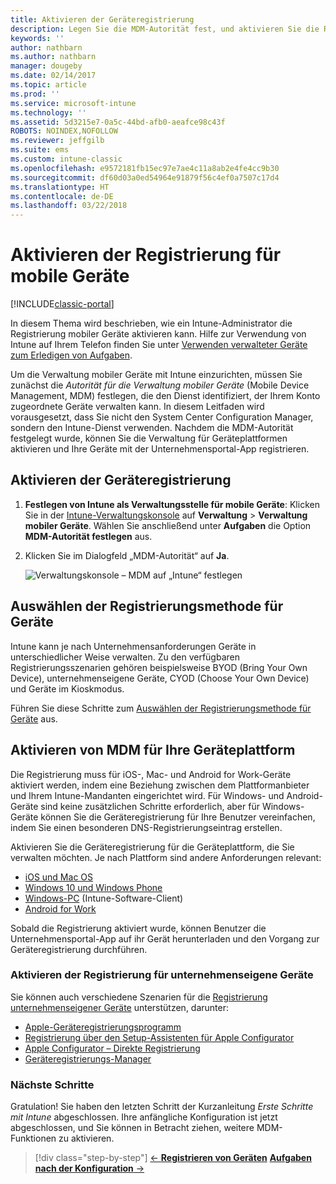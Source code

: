 ```yaml
---
title: Aktivieren der Geräteregistrierung
description: Legen Sie die MDM-Autorität fest, und aktivieren Sie die Registrierung für iOS-, Windows-, Android- und Mac-Geräte.
keywords: ''
author: nathbarn
ms.author: nathbarn
manager: dougeby
ms.date: 02/14/2017
ms.topic: article
ms.prod: ''
ms.service: microsoft-intune
ms.technology: ''
ms.assetid: 5d3215e7-0a5c-44bd-afb0-aeafce98c43f
ROBOTS: NOINDEX,NOFOLLOW
ms.reviewer: jeffgilb
ms.suite: ems
ms.custom: intune-classic
ms.openlocfilehash: e9572181fb15ec97e7ae4c11a8ab2e4fe4cc9b30
ms.sourcegitcommit: df60d03a0ed54964e91879f56c4ef0a7507c17d4
ms.translationtype: HT
ms.contentlocale: de-DE
ms.lasthandoff: 03/22/2018
---
```

# <a name="enable-enrollment-for-mobile-devices"></a>Aktivieren der Registrierung für mobile Geräte

[!INCLUDE[classic-portal](../includes/classic-portal.md)]

In diesem Thema wird beschrieben, wie ein Intune-Administrator die Registrierung mobiler Geräte aktivieren kann. Hilfe zur Verwendung von Intune auf Ihrem Telefon finden Sie unter [Verwenden verwalteter Geräte zum Erledigen von Aufgaben](https://docs.microsoft.com/intune-user-help/company-portal-frequently-asked-questions).

Um die Verwaltung mobiler Geräte mit Intune einzurichten, müssen Sie zunächst die *Autorität für die Verwaltung mobiler Geräte* (Mobile Device Management, MDM) festlegen, die den Dienst identifiziert, der Ihrem Konto zugeordnete Geräte verwalten kann. In diesem Leitfaden wird vorausgesetzt, dass Sie nicht den System Center Configuration Manager, sondern den Intune-Dienst verwenden. Nachdem die MDM-Autorität festgelegt wurde, können Sie die Verwaltung für Geräteplattformen aktivieren und Ihre Geräte mit der Unternehmensportal-App registrieren.

## <a name="enable-device-enrollment"></a>Aktivieren der Geräteregistrierung

1. **Festlegen von Intune als Verwaltungsstelle für mobile Geräte**: Klicken Sie in der [Intune-Verwaltungskonsole](https://manage.microsoft.com/) auf **Verwaltung** > **Verwaltung mobiler Geräte**. Wählen Sie anschließend unter **Aufgaben** die Option **MDM-Autorität festlegen** aus.  

2. Klicken Sie im Dialogfeld „MDM-Autorität“ auf **Ja**.

    ![Verwaltungskonsole – MDM auf „Intune“ festlegen](../media/intune-mdm-authority.png)

## <a name="choose-how-to-enroll-devices"></a>Auswählen der Registrierungsmethode für Geräte

Intune kann je nach Unternehmensanforderungen Geräte in unterschiedlicher Weise verwalten. Zu den verfügbaren Registrierungsszenarien gehören beispielsweise BYOD (Bring Your Own Device), unternehmenseigene Geräte, CYOD (Choose Your Own Device) und Geräte im Kioskmodus.

Führen Sie diese Schritte zum [Auswählen der Registrierungsmethode für Geräte](choose-how-to-enroll-devices1.md) aus.

## <a name="enable-mdm-for-your-device-platform"></a>Aktivieren von MDM für Ihre Geräteplattform
Die Registrierung muss für iOS-, Mac- und Android for Work-Geräte aktiviert werden, indem eine Beziehung zwischen dem Plattformanbieter und Ihrem Intune-Mandanten eingerichtet wird. Für Windows- und Android-Geräte sind keine zusätzlichen Schritte erforderlich, aber für Windows-Geräte können Sie die Geräteregistrierung für Ihre Benutzer vereinfachen, indem Sie einen besonderen DNS-Registrierungseintrag erstellen.

Aktivieren Sie die Geräteregistrierung für die Geräteplattform, die Sie verwalten möchten. Je nach Plattform sind andere Anforderungen relevant:

- [iOS und Mac OS](/intune-classic/deploy-use/set-up-ios-and-mac-management-with-microsoft-intune)
- [Windows 10 und Windows Phone](/intune-classic/deploy-use/set-up-windows-device-management-with-microsoft-intune)
- [Windows-PC](/intune-classic/deploy-use/manage-windows-pcs-with-microsoft-intune) (Intune-Software-Client)
- [Android for Work](/intune-classic/deploy-use/set-up-android-for-work)

Sobald die Registrierung aktiviert wurde, können Benutzer die Unternehmensportal-App auf ihr Gerät herunterladen und den Vorgang zur Geräteregistrierung durchführen.

### <a name="enable-company-owned-device-enrollment"></a>Aktivieren der Registrierung für unternehmenseigene Geräte
Sie können auch verschiedene Szenarien für die [Registrierung unternehmenseigener Geräte](/intune-classic/deploy-use/manage-corporate-owned-devices) unterstützen, darunter:
- [Apple-Geräteregistrierungsprogramm](/intune-classic/deploy-use/ios-device-enrollment-program-in-microsoft-intune)
- [Registrierung über den Setup-Assistenten für Apple Configurator](/intune-classic/deploy-use/ios-setup-assistant-enrollment-in-microsoft-intune)
- [Apple Configurator – Direkte Registrierung](/intune-classic/deploy-use/ios-direct-enrollment-in-microsoft-intune)
- [Geräteregistrierungs-Manager](/intune-classic/deploy-use/enroll-corporate-owned-devices-with-the-device-enrollment-manager-in-microsoft-intune)

### <a name="next-steps"></a>Nächste Schritte
Gratulation! Sie haben den letzten Schritt der Kurzanleitung *Erste Schritte mit Intune* abgeschlossen. Ihre anfängliche Konfiguration ist jetzt abgeschlossen, und Sie können in Betracht ziehen, weitere MDM-Funktionen zu aktivieren.

>[!div class="step-by-step"]
>[&larr; **Registrieren von Geräten**](.\start-with-a-paid-subscription-to-microsoft-intune-step-8.md)     [**Aufgaben nach der Konfiguration** &rarr;](.\post-configuration-tasks.md)  
